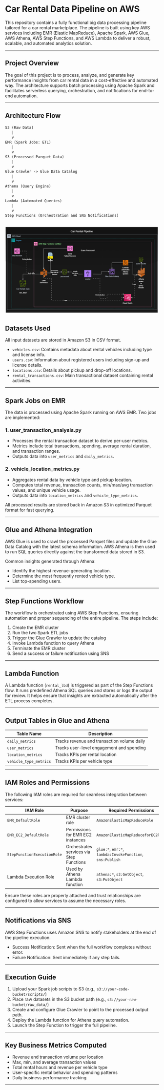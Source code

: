 
# Car Rental Data Pipeline on AWS

This repository contains a fully functional big data processing pipeline tailored for a car rental marketplace. The pipeline is built using key AWS services including EMR (Elastic MapReduce), Apache Spark, AWS Glue, AWS Athena, AWS Step Functions, and AWS Lambda to deliver a robust, scalable, and automated analytics solution.

---

## Project Overview

The goal of this project is to process, analyze, and generate key performance insights from car rental data in a cost-effective and automated way. The architecture supports batch processing using Apache Spark and facilitates serverless querying, orchestration, and notifications for end-to-end automation.

---

## Architecture Flow

```
S3 (Raw Data)
   |
   v
EMR (Spark Jobs: ETL)
   |
   v
S3 (Processed Parquet Data)
   |
   v
Glue Crawler -> Glue Data Catalog
   |
   v
Athena (Query Engine)
   |
   v
Lambda (Automated Queries)
   |
   v
Step Functions (Orchestration and SNS Notifications)
```
![alt text](architecture.png)
---

## Datasets Used

All input datasets are stored in Amazon S3 in CSV format.

- `vehicles.csv`: Contains metadata about rental vehicles including type and license info.
- `users.csv`: Information about registered users including sign-up and license details.
- `locations.csv`: Details about pickup and drop-off locations.
- `rental_transactions.csv`: Main transactional dataset containing rental activities.

---

## Spark Jobs on EMR

The data is processed using Apache Spark running on AWS EMR. Two jobs are implemented:

### 1. user_transaction_analysis.py
- Processes the rental transaction dataset to derive per-user metrics.
- Metrics include total transactions, spending, average rental duration, and transaction ranges.
- Outputs data into `user_metrics` and `daily_metrics`.

### 2. vehicle_location_metrics.py
- Aggregates rental data by vehicle type and pickup location.
- Computes total revenue, transaction counts, min/max/avg transaction values, and unique vehicle usage.
- Outputs data into `location_metrics` and `vehicle_type_metrics`.

All processed results are stored back in Amazon S3 in optimized Parquet format for fast querying.

---

## Glue and Athena Integration

AWS Glue is used to crawl the processed Parquet files and update the Glue Data Catalog with the latest schema information. AWS Athena is then used to run SQL queries directly against the transformed data stored in S3.

Common insights generated through Athena:
- Identify the highest revenue-generating location.
- Determine the most frequently rented vehicle type.
- List top-spending users.

---

## Step Functions Workflow

The workflow is orchestrated using AWS Step Functions, ensuring automation and proper sequencing of the entire pipeline. The steps include:

1. Create the EMR cluster
2. Run the two Spark ETL jobs
3. Trigger the Glue Crawler to update the catalog
4. Invoke Lambda function to query Athena
5. Terminate the EMR cluster
6. Send a success or failure notification using SNS

---

## Lambda Function

A Lambda function (`rental_lbd`) is triggered as part of the Step Functions flow. It runs predefined Athena SQL queries and stores or logs the output for review. It helps ensure that insights are extracted automatically after the ETL process completes.

---

## Output Tables in Glue and Athena

| Table Name             | Description                                  |
|------------------------|----------------------------------------------|
| `daily_metrics`        | Tracks revenue and transaction volume daily  |
| `user_metrics`         | Tracks user-level engagement and spending    |
| `location_metrics`     | Tracks KPIs per rental location              |
| `vehicle_type_metrics` | Tracks KPIs per vehicle type                 |

---

## IAM Roles and Permissions

The following IAM roles are required for seamless integration between services:

| IAM Role                   | Purpose                              | Required Permissions                           |
|----------------------------|---------------------------------------|------------------------------------------------|
| `EMR_DefaultRole`          | EMR cluster role                      | `AmazonElasticMapReduceRole`                   |
| `EMR_EC2_DefaultRole`      | Permissions for EMR EC2 instances     | `AmazonElasticMapReduceforEC2Role`             |
| `StepFunctionExecutionRole`| Orchestrates services via Step Functions | `glue:*`, `emr:*`, `lambda:InvokeFunction`, `sns:Publish` |
| Lambda Execution Role      | Used by Athena Lambda function        | `athena:*`, `s3:GetObject`, `s3:PutObject`      |

Ensure these roles are properly attached and trust relationships are configured to allow services to assume the necessary roles.

---

## Notifications via SNS

AWS Step Functions uses Amazon SNS to notify stakeholders at the end of the pipeline execution.

- Success Notification: Sent when the full workflow completes without error.
- Failure Notification: Sent immediately if any step fails.

---

## Execution Guide

1. Upload your Spark job scripts to S3 (e.g., `s3://your-code-bucket/scripts/`)
2. Place raw datasets in the S3 bucket path (e.g., `s3://your-raw-bucket/raw_data/`)
3. Create and configure Glue Crawler to point to the processed output path.
4. Deploy the Lambda function for Athena query automation.
5. Launch the Step Function to trigger the full pipeline.

---

## Key Business Metrics Computed

- Revenue and transaction volume per location
- Max, min, and average transaction values
- Total rental hours and revenue per vehicle type
- User-specific rental behavior and spending patterns
- Daily business performance tracking

---